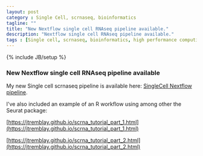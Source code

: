 ```yaml
---
layout: post
category : Single Cell, scrnaseq, bioinformatics
tagline: ""
title: "New Nextflow single cell RNAseq pipeline available."
description: "Nextflow single cell RNAseq pipeline available."
tags : [Single cell, scrnaseq, bioinformatics, high performance computing, Nextflow]
---
```

{% include JB/setup %}

### New Nextflow single cell RNAseq pipeline available
My new Single cell scrnaseq pipeline is available here: [SingleCell Nextflow pipeline](https://github.com/jtremblay/SingleCell). 

I've also included an example of an R workflow using among other the Seurat package:

[https://jtremblay.github.io/scrna_tutorial_part_1.html](https://jtremblay.github.io/scrna_tutorial_part_1.html)

[https://jtremblay.github.io/scrna_tutorial_part_2.html](https://jtremblay.github.io/scrna_tutorial_part_2.html)
